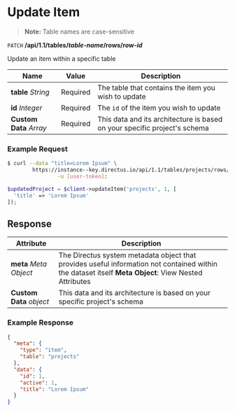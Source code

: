 # Update Item

> **Note:** Table names are case-sensitive

<span class="request">`PATCH` **/api/1.1/tables/_table-name_/rows/_row-id_**</span>

<span class="description">Update an item within a specific table</span>

<span class="arguments">Name</span> | Value | Description
--------|-----|------------
**table** _String_ | <span class="required">Required</span> | The table that contains the item you wish to update
**id** _Integer_ | <span class="required">Required</span> | The `id` of the item you wish to update
<span class="custom">**Custom Data**</span> _Array_ | <span class="required">Required</span> | <span class="custom">This data and its architecture is based on your specific project's schema</span>

### Example Request

```bash
$ curl --data "title=Lorem Ipsum" \
        https://instance--key.directus.io/api/1.1/tables/projects/rows/1 \
                -u [user-token]:
```

```php
$updatedProject = $client->updateItem('projects', 1, [
  'title' => 'Lorem Ipsum'
]);
```

## Response

<span class="attributes">Attribute</span> | Description
--------|------------
**meta** _Meta Object_ | The Directus system metadata object that provides useful information not contained within the dataset itself <a class="object">**Meta Object**: View Nested Attributes</a>
<span class="custom">**Custom Data**</span> _object_ | <span class="custom">This data and its architecture is based on your specific project's schema</span>

### Example Response

```json
{
  "meta": {
    "type": "item",
    "table": "projects"
  },
  "data": {
    "id": 1,
    "active": 1,
    "title": "Lorem Ipsum"
  }
}
```
